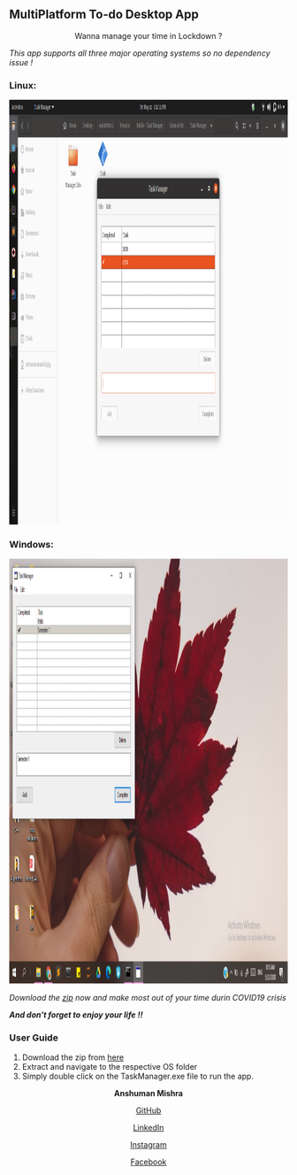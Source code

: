 ## MultiPlatform To-do Desktop App

<center> Wanna manage your time in Lockdown ? </center>

<I>This app supports all three major operating systems so no dependency issue ! </I>

### Linux: 
<img src="src/ubuntu.png" style="width:1366px;height:768px;">

### Windows:
<img src="src/windows.png" style="width:1366px;height:768px;">

<I>Download the [zip](https://github.com/shivanshuman021/TaskManager/archive/master.zip) now and make most out of your time durin COVID19 crisis </I>

<I><B>And don't forget to enjoy your life !! </B></I>

### User Guide
  1. Download the zip from [here](https://github.com/shivanshuman021/TaskManager/archive/master.zip) 
  2. Extract and navigate to the respective OS folder 
  3. Simply double click on the TaskManager.exe file to run the app.
  
<div>
<center><B>Anshuman Mishra</B>
  
[GitHub](www.github.com/shivanshuman021)

[LinkedIn](https://www.linkedin.com/in/anshuman-mishra-89b014195)

[Instagram](www.instagram.com/kanpuriyanawab)

[Facebook](https://www.facebook.com/profile.php?id=100027935993418)

</center>
</div>
